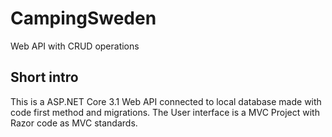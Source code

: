 # CampingSweden
Web API with CRUD operations

## Short intro
This is a ASP.NET Core 3.1 Web API connected to local database made with code first method and migrations. The User interface is a
MVC Project with Razor code as MVC standards.
